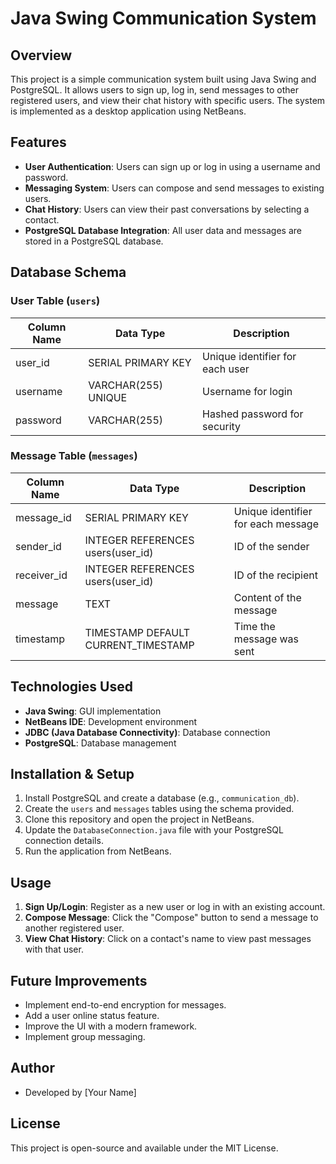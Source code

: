 # Java Swing Communication System

## Overview
This project is a simple communication system built using Java Swing and PostgreSQL. It allows users to sign up, log in, send messages to other registered users, and view their chat history with specific users. The system is implemented as a desktop application using NetBeans.

## Features
- **User Authentication**: Users can sign up or log in using a username and password.
- **Messaging System**: Users can compose and send messages to existing users.
- **Chat History**: Users can view their past conversations by selecting a contact.
- **PostgreSQL Database Integration**: All user data and messages are stored in a PostgreSQL database.

## Database Schema
### User Table (`users`)
| Column Name | Data Type | Description |
|-------------|----------|-------------|
| user_id     | SERIAL PRIMARY KEY | Unique identifier for each user |
| username    | VARCHAR(255) UNIQUE | Username for login |
| password    | VARCHAR(255) | Hashed password for security |

### Message Table (`messages`)
| Column Name | Data Type | Description |
|-------------|----------|-------------|
| message_id  | SERIAL PRIMARY KEY | Unique identifier for each message |
| sender_id   | INTEGER REFERENCES users(user_id) | ID of the sender |
| receiver_id | INTEGER REFERENCES users(user_id) | ID of the recipient |
| message     | TEXT | Content of the message |
| timestamp   | TIMESTAMP DEFAULT CURRENT_TIMESTAMP | Time the message was sent |

## Technologies Used
- **Java Swing**: GUI implementation
- **NetBeans IDE**: Development environment
- **JDBC (Java Database Connectivity)**: Database connection
- **PostgreSQL**: Database management

## Installation & Setup
1. Install PostgreSQL and create a database (e.g., `communication_db`).
2. Create the `users` and `messages` tables using the schema provided.
3. Clone this repository and open the project in NetBeans.
4. Update the `DatabaseConnection.java` file with your PostgreSQL connection details.
5. Run the application from NetBeans.

## Usage
1. **Sign Up/Login**: Register as a new user or log in with an existing account.
2. **Compose Message**: Click the "Compose" button to send a message to another registered user.
3. **View Chat History**: Click on a contact's name to view past messages with that user.

## Future Improvements
- Implement end-to-end encryption for messages.
- Add a user online status feature.
- Improve the UI with a modern framework.
- Implement group messaging.

## Author
- Developed by [Your Name]

## License
This project is open-source and available under the MIT License.

